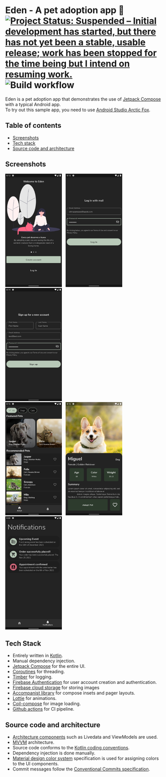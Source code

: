 # Eden - A pet adoption app 🐶 [![Project Status: Suspended – Initial development has started, but there has not yet been a stable, usable release; work has been stopped for the time being but I intend on resuming work.](https://www.repostatus.org/badges/latest/suspended.svg)](https://www.repostatus.org/#suspended) ![Build workflow](https://github.com/t3chkid/Eden/actions/workflows/build.yml/badge.svg)

Eden is a pet adoption app that demonstrates the use of [Jetpack Compose](https://developer.android.com/jetpack/compose?gclid=EAIaIQobChMI15Hjt8u29AIVGpNmAh0-MwGYEAAYASAAEgLQe_D_BwE&gclsrc=aw.ds) with a typical Android app. <br>
To try out this sample app, you need to use [Android Studio Arctic Fox](https://developer.android.com/studio).
## Table of contents
- [Screenshots](#screenshots)
- [Tech stack](#tech-stack)
- [Source code and architecture](#source-code-and-architecture)
## Screenshots
<img src = "screenshots/dark-mode/onboarding-dark.png" height = "360" width = "180"> &nbsp; <img src = "screenshots/dark-mode/log-in-dark.png" height = "360" width = "180">&nbsp; <img src = "screenshots/dark-mode/sign-up-dark.png" height = "360" width = "180"> <br>
<img src = "screenshots/dark-mode/adoption-screen-dark.png" height = "360" width = "180"> &nbsp; <img src = "screenshots/dark-mode/pet-detail-screen-dark.png" height = "360" width = "180"> &nbsp; <img src = "screenshots/dark-mode/notifications-screen-dark.png" height = "360" width = "180"> 
## Tech Stack
- Entirely written in [Kotlin](https://kotlinlang.org/).
- Manual dependency injection.
- [Jetpack Compose](https://developer.android.com/jetpack/compose) for the entire UI.
- [Coroutines](https://kotlinlang.org/docs/reference/coroutines/coroutines-guide.html) for
  threading.
- [Timber](https://github.com/JakeWharton/timber) for logging.
- [Firebase Authentication](https://firebase.google.com/docs/auth) for user account creation and authentication.
- [Firebase cloud storage](https://firebase.google.com/products/storage?gclid=EAIaIQobChMI0Nvz9M629AIVSyQrCh2FAA0rEAAYASAAEgLryvD_BwE&gclsrc=aw.ds) for storing
images
- [Accompanist library](https://google.github.io/accompanist/) for compose insets and pager layouts.
- [Lottie](https://airbnb.io/lottie/#/README) for animations.
- [Coil-compose](https://coil-kt.github.io/coil/compose/) for image loading.
- [Github actions](https://github.com/features/actions) for CI pipeline.
## Source code and architecture
- [Architecture components](https://developer.android.com/topic/libraries/architecture/) such as Livedata and ViewModels are used.
- [MVVM](https://developer.android.com/jetpack/guide?gclid=EAIaIQobChMI-_GIsejG8QIVzNaWCh0NXQANEAAYASAAEgKZ2fD_BwE&gclsrc=aw.ds)
  architecture.
- Source code conforms to
  the [Kotlin coding conventions](https://kotlinlang.org/docs/coding-conventions.html).
- Dependency injection is done manually.
- [Material design color system](https://material.io/design/color/the-color-system.html#color-usage-and-palettes)
  specification is used for assigning colors to the UI components.
- Commit messages follow the [Conventional Commits specification](https://www.conventionalcommits.org/en/v1.0.0/).
